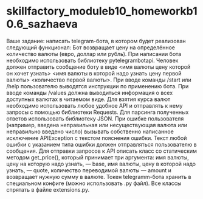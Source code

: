 # skillfactory_moduleb10_homeworkb10.6_sazhaeva

Ваше задание: написать telegram-бота, в котором будет реализован следующий функционал:
  Бот возвращает цену на определённое количество валюты (евро, доллар или рубль).
  При написании бота необходимо использовать библиотеку pytelegrambotapi.
  Человек должен отправить сообщение боту в виде <имя валюты цену которой он хочет узнать> <имя валюты в которой надо узнать цену первой валюты> 
  <количество первой валюты>.
  При вводе команды /start или /help пользователю выводятся инструкции по применению бота.
  При вводе команды /values должна выводиться информация о всех доступных валютах в читаемом виде.
  Для взятия курса валют необходимо использовать любое удобное API и отправлять к нему запросы с помощью библиотеки Requests.
  Для парсинга полученных ответов использовать библиотеку JSON.
  При ошибке пользователя (например, введена неправильная или несуществующая валюта или неправильно введено число) вызывать собственно написанное исключение
  APIException с текстом пояснения ошибки.
  Текст любой ошибки с указанием типа ошибки должен отправляться пользователю в сообщения.
  Для отправки запросов к API описать класс со статическим методом get_price(), который принимает три аргумента: имя валюты, цену на которую надо узнать, — base,
  имя валюты, цену в которой надо узнать, — quote, количество переводимой валюты — amount и возвращает нужную сумму в валюте.
  Токен telegramm-бота хранить в специальном конфиге (можно использовать .py файл).
  Все классы спрятать в файле extensions.py.
